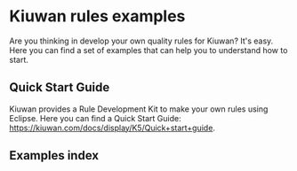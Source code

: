 Kiuwan rules examples
===============

Are you thinking in develop your own quality rules for Kiuwan? It's easy. Here you can find a set of examples that can help you to understand how to start.


Quick Start Guide
----------
Kiuwan provides a Rule Development Kit to make your own rules using Eclipse. Here you can find a Quick Start Guide: https://kiuwan.com/docs/display/K5/Quick+start+guide.


Examples index
--------
